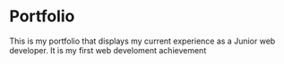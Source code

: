 # Portfolio
This is my portfolio that displays my current experience as a Junior web developer. It is my first web develoment achievement
